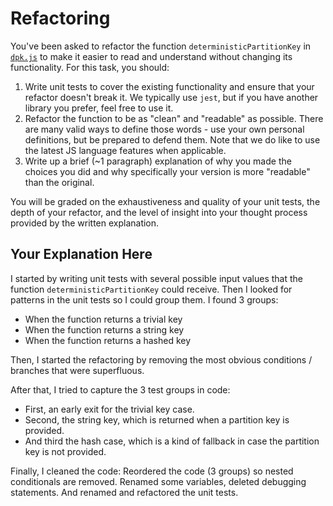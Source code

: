 # Refactoring

You've been asked to refactor the function `deterministicPartitionKey` in [`dpk.js`](dpk.js) to make it easier to read and understand without changing its functionality. For this task, you should:

1. Write unit tests to cover the existing functionality and ensure that your refactor doesn't break it. We typically use `jest`, but if you have another library you prefer, feel free to use it.
2. Refactor the function to be as "clean" and "readable" as possible. There are many valid ways to define those words - use your own personal definitions, but be prepared to defend them. Note that we do like to use the latest JS language features when applicable.
3. Write up a brief (~1 paragraph) explanation of why you made the choices you did and why specifically your version is more "readable" than the original.

You will be graded on the exhaustiveness and quality of your unit tests, the depth of your refactor, and the level of insight into your thought process provided by the written explanation.

## Your Explanation Here

I started by writing unit tests with several possible input values that the function `deterministicPartitionKey` could receive. Then I looked for patterns in the unit tests so I could group them. I found 3 groups:

- When the function returns a trivial key
- When the function returns a string key
- When the function returns a hashed key

Then, I started the refactoring by removing the most obvious conditions / branches that were superfluous.

After that, I tried to capture the 3 test groups in code:

- First, an early exit for the trivial key case.
- Second, the string key, which is returned when a partition key is provided.
- And third the hash case, which is a kind of fallback in case the partition key is not provided.

Finally, I cleaned the code: Reordered the code (3 groups) so nested conditionals are removed. Renamed some variables, deleted debugging statements. And renamed and refactored the unit tests.
